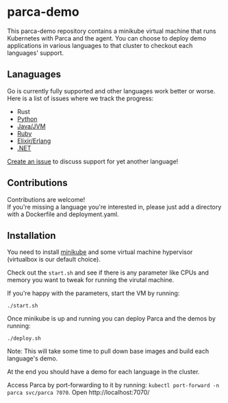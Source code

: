 # parca-demo

This parca-demo repository contains a minikube virtual machine that runs Kubernetes with Parca and the agent.
You can choose to deploy demo applications in various languages to that cluster to checkout each languages' support.

## Lanaguages

Go is currently fully supported and other languages work better or worse.
Here is a list of issues where we track the progress:

* Rust
* [Python](https://github.com/parca-dev/parca-agent/issues/2)
* [Java/JVM](https://github.com/parca-dev/parca-agent/issues/1)
* [Ruby](https://github.com/parca-dev/parca-agent/issues/3)
* [Elixir/Erlang](https://github.com/parca-dev/parca-agent/issues/145)
* [.NET](https://github.com/parca-dev/parca-agent/issues/161)

[Create an issue](https://github.com/parca-dev/parca-agent/issues/new/choose) to discuss support for yet another language!

## Contributions

Contributions are welcome!  
If you're missing a language you're interested in, please just add a directory with a Dockerfile and deployment.yaml.

## Installation

You need to install [minikube](https://minikube.sigs.k8s.io/docs/start/) and some virtual machine hypervisor (virtualbox is our default choice).

Check out the `start.sh` and see if there is any parameter like CPUs and memory you want to tweak for running the virutal machine.

If you're happy with the parameters, start the VM by running:
```
./start.sh
```

Once minikube is up and running you can deploy Parca and the demos by running:
```
./deploy.sh
```

Note: This will take some time to pull down base images and build each language's demo.

At the end you should have a demo for each language in the cluster.

Access Parca by port-forwarding to it by running: `kubectl port-forward -n parca svc/parca 7070`.
Open http://localhost:7070/
